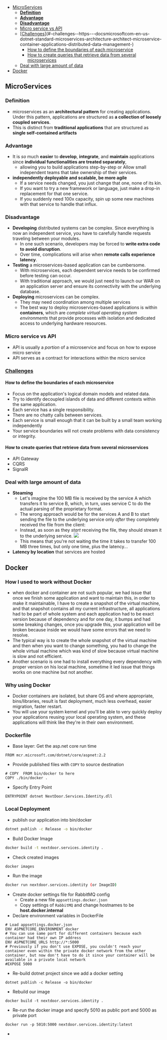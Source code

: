 ﻿- [MicroServices](#microservices)
  * [**Definition**](#--definition--)
  * [**Advantage**](#--advantage--)
  * [**Disadvantage**](#--disadvantage--)
  * [Micro service vs API](#micro-service-vs-api)
  * [[Challenges](https://docs.microsoft.com/en-us/dotnet/standard/microservices-architecture/architect-microservice-container-applications/distributed-data-management)](#-challenges--https---docsmicrosoftcom-en-us-dotnet-standard-microservices-architecture-architect-microservice-container-applications-distributed-data-management-)
    + [How to define the boundaries of each microservice](#how-to-define-the-boundaries-of-each-microservice)
    + [How to create queries that retrieve data from several microservices](#how-to-create-queries-that-retrieve-data-from-several-microservices)
  * [Deal with large amount of data](#deal-with-large-amount-of-data)
- [Docker](#docker)

## MicroServices
### **Definition**
- microservices as an **architectural pattern** for creating applications. Under this pattern, applications are structured as **a collection of loosely coupled services**.
- This is distinct from **traditional applications** that are structured as **single self-contained artifacts**
### **Advantage**
- It is _so_ much **easier** to **develop**, **integrate**, and **maintain** applications since **individual functionalities are treated separately**, 
	- allowing you to build applications step-by-step or Allow small independent teams that take ownership of their services.
- **independently deployable and scalable, be more agile**
	- If a service needs changed, you just change that one, none of its kin. 
	- If you want to try a new framework or language, just make a drop-in replacement for that one service.
	- If you suddenly need 100x capacity, spin up some new machines with that service to handle that influx.
### **Disadvantage**
- **Developing** distributed systems can be complex. Since everything is now an independent service, you have to carefully handle requests traveling between your modules. 
	- In one such scenario, developers may be forced to **write extra code to avoid disruption**.
	- Over time, complications will arise when **remote calls experience latency**.
- **Testing** a microservices-based application can be cumbersome.
	- With microservices, each dependent service needs to be confirmed before testing can occur.
	- With traditional approach, we would just need to launch our WAR on an application server and ensure its connectivity with the underlying database.
- **Deploying** microservices can be complex.
	- They may need coordination among multiple services
	- The best way to deploy microservices-based applications is within **containers**, which are _complete virtual operating system environments_ that provide processes with isolation and dedicated access to underlying hardware resources.
### Micro service vs API
- API is usually a _portion_ of a microservice and focus on how to expose micro service
- API serves as a contract for interactions within the micro service
### [Challenges](https://docs.microsoft.com/en-us/dotnet/standard/microservices-architecture/architect-microservice-container-applications/distributed-data-management)
#### How to define the boundaries of each microservice
- Focus on the application's logical domain models and related data. 
- Try to identify decoupled islands of data and different contexts within the same application. 
- Each service has a single responsibility.
- There are no chatty calls between services.
- Each service is small enough that it can be built by a small team working independently
- Your service boundaries will not create problems with data consistency or integrity.
#### How to create queries that retrieve data from several microservices
- API Gateway
- CQRS
- SignalR
### Deal with large amount of data
- **Steaming**
	- Let's imagine the 100 MB file is received by the service A which transfers it to service B, which, in turn, uses service C to do the actual parsing of the proprietary format.
	- The wrong approach would be for the services A and B to start sending the file to the underlying service only  _after_  they completely received the file from the client:
	- Instead, as soon as they _start_ receiving the file, they should stream it to the underlying service.
![
](https://i.stack.imgur.com/MPEZQ.png)
	- This means that you're not waiting the time it takes to transfer 100 MB three times, but only one time, plus the latency...
- **Latency by location** that services are hosted


## Docker
### How I used to work without Docker
- when docker and container are not such popular, we had issue that once we finish some application and want to maintain this, in order to make it maintainable, I have to create a snapshot of the virtual machine, and that snapshot contains all my current infrastructure, all applications had to be part of whole system and each application had to be exact version because of dependency and for one day, it bumps and had some breaking changes, once you upgrade this, your application will be broken because inside we would have some errors that we need to resolve. 
- The typical way is to create the whole snapshot of the virtual machine and then when you want to change something, you had to change the whole virtual machine which was kind of slow because virtual machine is slow and not efficient.
- Another scenario is one had to install everything every dependency with proper version on his local machine, sometime it led issue that things works on one machine but not another.
### Why using Docker
- Docker containers are isolated, but share OS and where appropriate, bins/libraries, result is fast deployment, much less overhead, easier migration, faster restart.
- You will use your system kernel and you'll be able to very quickly deploy your applications reusing your local operating system, and these applications will think like they're in their own environment.
### Dockerfile
- Base layer: Get the asp.net core run time
```DOCKER
FROM mcr.microsoft.com/dotnet/core/aspnet:2.2
```
- Provide published files with `COPY` to source destination
```DOCKER
# COPY  FROM bin/docker to here
COPY ./bin/docker .
```
- Specify Entry Point
```DOCKER
ENTRYPOINT dotnet NextDoor.Services.Identity.dll
```
### Local Deployment
- publish our application into bin/docker
```BASH
dotnet publish -c Release -o bin/docker
``` 
- Build Docker Image
```BASH
docker build -t nextdoor.services.identity .
```
- Check created images
```BASH
docker images
```
- Run the image
```BASH
docker run nextdoor.services.identity (or ImageID)
```
- Create docker settings file for RabbitMQ config
	- Create a new file `appsettings.docker.json`
	- Copy settings of `RabbitMQ` and change hostnames to be **host.docker.internal**
- Declare environment variables in DockerFile
```DOCKER
# Load appsettings.docker.json
ENV ASPNETCORE_ENVIRONMENT docker
# You can use same port for different containers because each container had their own IP address 
ENV ASPNETCORE_URLS http://*:5000
# Previously if you don't use EXPOSE, you couldn't reach your container even within the private docker network from the other container, but now don't have to do it since your container will be available in a private local network
#EXPOSE 5000
```
- Re-build dotnet project since we add a docker setting
```
dotnet publish -c Release -o bin/docker
```
- Rebuild our image
```DOCKER
docker build -t nextdoor.services.identity .
```
- Re-run the docker image and specify 5010 as public port and 5000 as private port
```DOCKER
docker run -p 5010:5000 nextdoor.services.identity:latest
```
- 
<!--stackedit_data:
eyJoaXN0b3J5IjpbMTM3MTA3OTMwMiwtMTAyNzE4NzMyMiw0Mz
M1MzkzNDIsODE1MzI3OTc5LDEwNTQzOTI0NTAsLTE1NTQ4MDgy
MTVdfQ==
-->